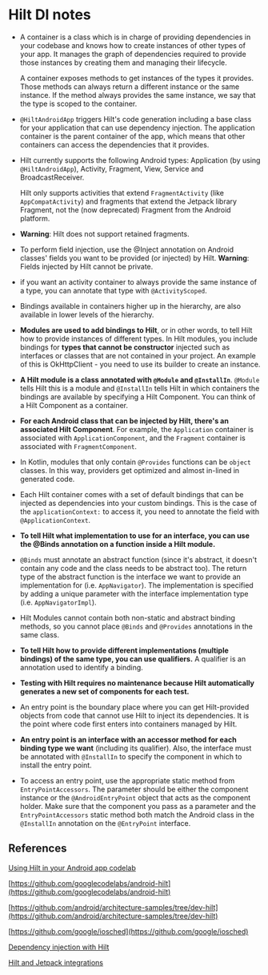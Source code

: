 # Hilt DI notes

* A container is a class which is in charge of providing dependencies in your codebase and knows how to create instances of other types of your app. It manages the graph of dependencies required to provide those instances by creating them and managing their lifecycle.

   A container exposes methods to get instances of the types it provides. Those methods can always return a different instance or the same instance. If the method always provides the same instance, we say that the type is scoped to the container.

* `@HiltAndroidApp` triggers Hilt's code generation including a base class for your application that can use dependency injection. The application container is the parent container of the app, which means that other containers can access the dependencies that it provides.

* Hilt currently supports the following Android types: Application (by using `@HiltAndroidApp`), Activity, Fragment, View, Service and BroadcastReceiver.

  Hilt only supports activities that extend `FragmentActivity` (like `AppCompatActivity`) and fragments that extend the Jetpack library Fragment, not the (now deprecated) Fragment from the Android platform.

* **Warning**: Hilt does not support retained fragments.

* To perform field injection, use the @Inject annotation on Android classes' fields you want to be provided (or injected) by Hilt. **Warning**: Fields injected by Hilt cannot be private.

* if you want an activity container to always provide the same instance of a type, you can annotate that type with `@ActivityScoped`.

* Bindings available in containers higher up in the hierarchy, are also available in lower levels of the hierarchy.

* **Modules are used to add bindings to Hilt**, or in other words, to tell Hilt how to provide instances of different types. In Hilt modules, you include bindings for **types that cannot be constructor** injected such as interfaces or classes that are not contained in your project. An example of this is OkHttpClient - you need to use its builder to create an instance.

* **A Hilt module is a class annotated with `@Module` and `@InstallIn`**. `@Module` tells Hilt this is a module and `@InstallIn` tells Hilt in which containers the bindings are available by specifying a Hilt Component. You can think of a Hilt Component as a container.

* **For each Android class that can be injected by Hilt, there's an associated Hilt Component**. For example, the `Application` container is associated with `ApplicationComponent`, and the `Fragment` container is associated with `FragmentComponent`.

* In Kotlin, modules that only contain `@Provides` functions can be `object` classes. In this way, providers get optimized and almost in-lined in generated code.

* Each Hilt container comes with a set of default bindings that can be injected as dependencies into your custom bindings. This is the case of the `applicationContext:` to access it, you need to annotate the field with `@ApplicationContext`.

* **To tell Hilt what implementation to use for an interface, you can use the @Binds annotation on a function inside a Hilt module.**

* `@Binds` must annotate an abstract function (since it's abstract, it doesn't contain any code and the class needs to be abstract too). The return type of the abstract function is the interface we want to provide an implementation for (i.e. `AppNavigator`). The implementation is specified by adding a unique parameter with the interface implementation type (i.e. `AppNavigatorImpl`).

* Hilt Modules cannot contain both non-static and abstract binding methods, so you cannot place `@Binds` and `@Provides` annotations in the same class.

* **To tell Hilt how to provide different implementations (multiple bindings) of the same type, you can use qualifiers.** A qualifier is an annotation used to identify a binding.

* **Testing with Hilt requires no maintenance because Hilt automatically generates a new set of components for each test.**

* An entry point is the boundary place where you can get Hilt-provided objects from code that cannot use Hilt to inject its dependencies. It is the point where code first enters into containers managed by Hilt.

* **An entry point is an interface with an accessor method for each binding type we want** (including its qualifier). Also, the interface must be annotated with `@InstallIn` to specify the component in which to install the entry point.

* To access an entry point, use the appropriate static method from `EntryPointAccessors`. The parameter should be either the component instance or the `@AndroidEntryPoint` object that acts as the component holder. Make sure that the component you pass as a parameter and the `EntryPointAccessors` static method both match the Android class in the `@InstallIn` annotation on the `@EntryPoint` interface.


## References

[Using Hilt in your Android app codelab](https://codelabs.developers.google.com/codelabs/android-hilt/#0)

[https://github.com/googlecodelabs/android-hilt](https://github.com/googlecodelabs/android-hilt)

[https://github.com/android/architecture-samples/tree/dev-hilt](https://github.com/android/architecture-samples/tree/dev-hilt)

[https://github.com/google/iosched](https://github.com/google/iosched)

[Dependency injection with Hilt](https://developer.android.com/training/dependency-injection/hilt-android)

[Hilt and Jetpack integrations](https://developer.android.com/training/dependency-injection/hilt-jetpack)
